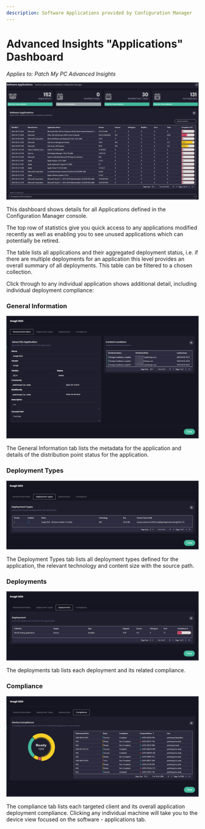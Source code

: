 ```yaml
---
description: Software Applications provided by Configuration Manager
---
```


# Advanced Insights "Applications" Dashboard

_Applies to: Patch My PC Advanced Insights_

![](/_images/image%20%281540%29.png "Software Applications Dashboard")

This dashboard shows details for all Applications defined in the Configuration Manager console.&#x20;

The top row of statistics give you quick access to any applications modified recently as well as enabling you to see unused applications which can potentially be retired.

The table lists all applications and their aggregated deployment status, i.e. if there are multiple deployments for an application this level provides an overall summary of all deployments. This table can be filtered to a chosen collection.

Click through to any individual application shows additional detail, including individual deployment compliance:

### General Information

![](/_images/image%20%281542%29.png "Application General Information tab")

The General Information tab lists the metadata for the application and details of the distribution point status for the application.

### Deployment Types

![](/_images/image%20%281543%29.png "Deployment Types tab")

The Deployment Types tab lists all deployment types defined for the application, the relevant technology and content size with the source path.

### Deployments

![](/_images/image%20%281544%29.png "Deployments tab")

The deployments tab lists each deployment and its related compliance.

### Compliance

![](/_images/image%20%281545%29.png "Compliance tab")

The compliance tab lists each targeted client and its overall application deployment compliance. Clicking any individual machine will take you to the device view focused on the software - applications tab.

